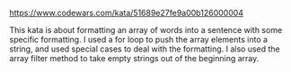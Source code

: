 https://www.codewars.com/kata/51689e27fe9a00b126000004

This kata is about formatting an array of words into a sentence with some specific formatting. I used a for loop to push the array elements into a string, and used special cases to deal with the formatting. I also used the array filter method to take empty strings out of the beginning array.
